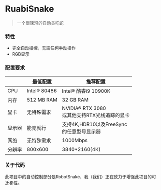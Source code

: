 # RuabiSnake
> 一个很辣鸡的自动贪吃蛇
### 特性
- 完全自动操控，无需任何手动操作
- RGB显示
### 配置要求

|        | 最低配置     | 推荐配置                                          |
| ------ | ------------ | ------------------------------------------------- |
| CPU    | Intel® 80486 | Intel® 酷睿i9 10900K                              |
| 内存   | 512 MB RAM   | 32 GB RAM                                         |
| 显卡   | 无特殊需求   | NVIDIA® RTX 3080<br />或其他支持RTX光线追踪的显卡 |
| 显示器 | 能亮就行     | 支持4K,HDR10以及FreeSync<br />的任意型号显示器    |
| 网络   | 无特殊需求   | 1000Mbps                                          |
| 分辨率 | 800x600      | 3840*2160(4K)                                     |

### 关于代码

此项目中的自动控制部分是RobotSnake，我（我们）正在致力于增强此项目的可迁移性。

